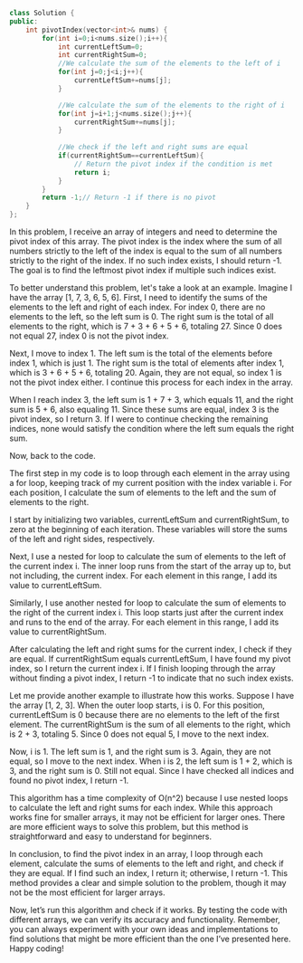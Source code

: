 ```cpp
class Solution {
public:
    int pivotIndex(vector<int>& nums) {
        for(int i=0;i<nums.size();i++){
            int currentLeftSum=0;
            int currentRightSum=0;
            //We calculate the sum of the elements to the left of i
            for(int j=0;j<i;j++){
                currentLeftSum+=nums[j];
            }

            //We calculate the sum of the elements to the right of i
            for(int j=i+1;j<nums.size();j++){
                currentRightSum+=nums[j];
            }
            
            //We check if the left and right sums are equal
            if(currentRightSum==currentLeftSum){
                // Return the pivot index if the condition is met
                return i;
            }
        }
        return -1;// Return -1 if there is no pivot
    }
};
```
In this problem, I receive an array of integers and need to determine the pivot index of this array. The pivot index is the index where the sum of all numbers strictly to the left of the index is equal to the sum of all numbers strictly to the right of the index. If no such index exists, I should return -1. The goal is to find the leftmost pivot index if multiple such indices exist.

To better understand this problem, let's take a look at an example. Imagine I have the array [1, 7, 3, 6, 5, 6]. First, I need to identify the sums of the elements to the left and right of each index. For index 0, there are no elements to the left, so the left sum is 0. The right sum is the total of all elements to the right, which is 7 + 3 + 6 + 5 + 6, totaling 27. Since 0 does not equal 27, index 0 is not the pivot index.

Next, I move to index 1. The left sum is the total of the elements before index 1, which is just 1. The right sum is the total of elements after index 1, which is 3 + 6 + 5 + 6, totaling 20. Again, they are not equal, so index 1 is not the pivot index either. I continue this process for each index in the array.

When I reach index 3, the left sum is 1 + 7 + 3, which equals 11, and the right sum is 5 + 6, also equaling 11. Since these sums are equal, index 3 is the pivot index, so I return 3. If I were to continue checking the remaining indices, none would satisfy the condition where the left sum equals the right sum.

Now, back to the code.

The first step in my code is to loop through each element in the array using a for loop, keeping track of my current position with the index variable i. For each position, I calculate the sum of elements to the left and the sum of elements to the right.

I start by initializing two variables, currentLeftSum and currentRightSum, to zero at the beginning of each iteration. These variables will store the sums of the left and right sides, respectively.

Next, I use a nested for loop to calculate the sum of elements to the left of the current index i. The inner loop runs from the start of the array up to, but not including, the current index. For each element in this range, I add its value to currentLeftSum.

Similarly, I use another nested for loop to calculate the sum of elements to the right of the current index i. This loop starts just after the current index and runs to the end of the array. For each element in this range, I add its value to currentRightSum.

After calculating the left and right sums for the current index, I check if they are equal. If currentRightSum equals currentLeftSum, I have found my pivot index, so I return the current index i. If I finish looping through the array without finding a pivot index, I return -1 to indicate that no such index exists.

Let me provide another example to illustrate how this works. Suppose I have the array [1, 2, 3]. When the outer loop starts, i is 0. For this position, currentLeftSum is 0 because there are no elements to the left of the first element. The currentRightSum is the sum of all elements to the right, which is 2 + 3, totaling 5. Since 0 does not equal 5, I move to the next index.

Now, i is 1. The left sum is 1, and the right sum is 3. Again, they are not equal, so I move to the next index. When i is 2, the left sum is 1 + 2, which is 3, and the right sum is 0. Still not equal. Since I have checked all indices and found no pivot index, I return -1.

This algorithm has a time complexity of O(n^2) because I use nested loops to calculate the left and right sums for each index. While this approach works fine for smaller arrays, it may not be efficient for larger ones. There are more efficient ways to solve this problem, but this method is straightforward and easy to understand for beginners.

In conclusion, to find the pivot index in an array, I loop through each element, calculate the sums of elements to the left and right, and check if they are equal. If I find such an index, I return it; otherwise, I return -1. This method provides a clear and simple solution to the problem, though it may not be the most efficient for larger arrays.

Now, let’s run this algorithm and check if it works. By testing the code with different arrays, we can verify its accuracy and functionality. Remember, you can always experiment with your own ideas and implementations to find solutions that might be more efficient than the one I’ve presented here. Happy coding!